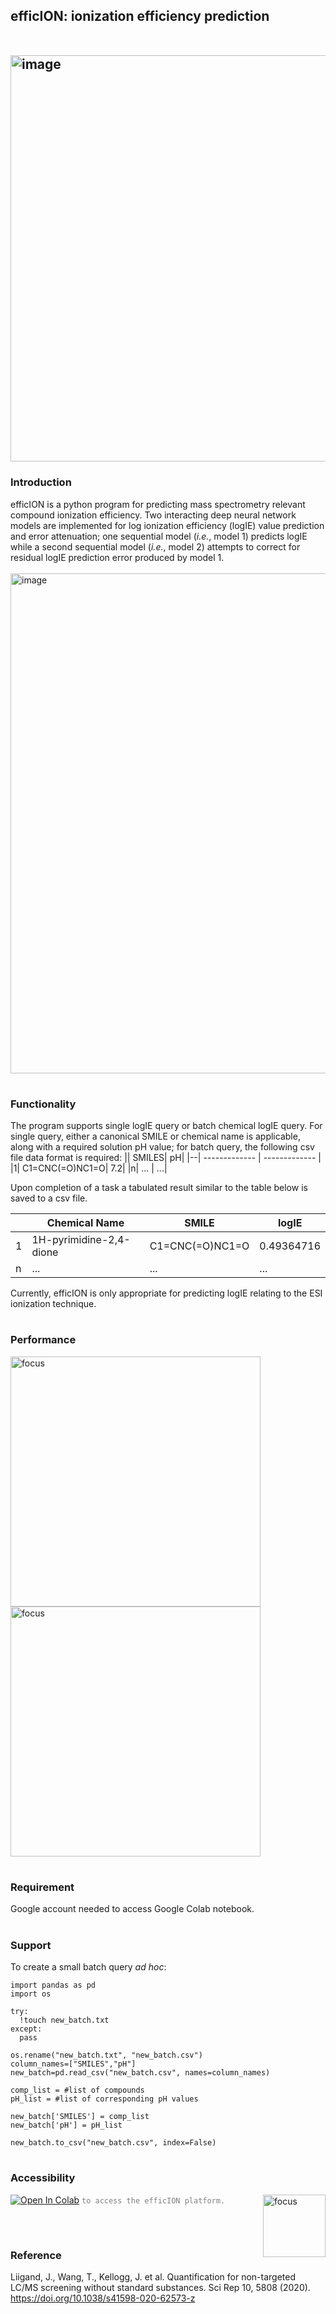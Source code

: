## efficION: ionization efficiency prediction <br/> <br/> <br/> <img align = "center" width="650" alt="image" src="https://github.com/mitkeng/efficION/assets/97419520/1bb3418f-9207-4d26-8546-d691a93af168">

### Introduction 
efficION is a python program for predicting mass spectrometry relevant compound ionization efficiency. Two interacting deep neural network models are implemented for log ionization efficiency (logIE) value prediction and error attenuation; one sequential model (*i.e.*, model 1) predicts logIE while a second sequential model (*i.e.*, model 2) attempts to correct for residual logIE prediction error produced by model 1.
<br />
<br /><img align = "center" width="800" alt="image" src="https://github.com/mitkeng/efficION/assets/97419520/68bb2584-95dc-4f1b-85da-dafc5388521a">


#
### Functionality
The program supports single logIE query or batch chemical logIE query. For single query, either a canonical SMILE or chemical name is applicable, along with a required solution pH value; for batch query, the following csv file data format is required:
|| SMILES| pH|
|--| ------------- | ------------- |
|1| C1=CNC(=O)NC1=O| 7.2|
|n| ... | ...|

Upon completion of a task a tabulated result similar to the table below is saved to a csv file.

|| Chemical Name| SMILE| logIE|
|---|------|-----|----|
|1| 1H-pyrimidine-2,4-dione  |	C1=CNC(=O)NC1=O	|0.49364716|
|n| ... | ...|...|

Currently, efficION is only appropriate for predicting logIE relating to the ESI ionization technique. 


#
### Performance

<img align = "left" width="400" alt="focus" src="https://github.com/mitkeng/efficION/assets/97419520/8f8bf4bc-e028-4cb7-9ba9-4897faf6da0f">
<img align = "center" width="400" alt="focus" src="https://github.com/mitkeng/efficION/assets/97419520/bb441331-f8c2-4f29-93a0-4a888476dffd">


#
### Requirement
Google account needed to access Google Colab notebook.

#
### Support
To create a small batch query *ad hoc*:
```twig
import pandas as pd
import os

try:
  !touch new_batch.txt
except:
  pass

os.rename("new_batch.txt", "new_batch.csv")
column_names=["SMILES","pH"]
new_batch=pd.read_csv("new_batch.csv", names=column_names)

comp_list = #list of compounds
pH_list = #list of corresponding pH values

new_batch['SMILES'] = comp_list
new_batch['pH'] = pH_list

new_batch.to_csv("new_batch.csv", index=False)
```

#
### Accessibility
 [<img src="https://colab.research.google.com/assets/colab-badge.svg" alt="Open In Colab">](https://colab.research.google.com/drive/1t9ki6sLRUjbidTl5rcPJr5BlZCi6TnFT?usp=sharing) <code style="color : grey">to access the efficION platform.</code>
<img align = "right" width="100" alt="focus" src="https://github.com/mitkeng/efficION/assets/97419520/dba56f1a-cce9-434f-b1c0-7ef836041810">


<br />


#
### Reference
Liigand, J., Wang, T., Kellogg, J. et al. Quantification for non-targeted LC/MS screening without standard substances. Sci Rep 10, 5808 (2020). https://doi.org/10.1038/s41598-020-62573-z


